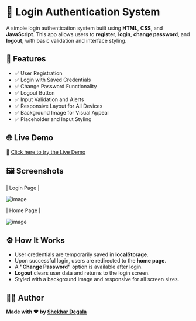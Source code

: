 # 🔐 Login Authentication System

A simple login authentication system built using **HTML**, **CSS**, and **JavaScript**. This app allows users to **register**, **login**, **change password**, and **logout**, with basic validation and interface styling.

## 🚀 Features

- ✅ User Registration  
- ✅ Login with Saved Credentials  
- ✅ Change Password Functionality  
- ✅ Logout Button  
- ✅ Input Validation and Alerts  
- ✅ Responsive Layout for All Devices  
- ✅ Background Image for Visual Appeal  
- ✅ Placeholder and Input Styling  


## 🌐 Live Demo

🔗 [Click here to try the Live Demo](https://Sowjanya223.github.io/OIBSIP/level2-task4/)  

## 🖼️ Screenshots


| Login Page | 

![image](https://github.com/user-attachments/assets/3500298a-148c-4611-8bea-b3ae92ca06aa) 

| Home Page  |

![image](https://github.com/user-attachments/assets/cf854795-b917-4145-9fbe-92033fe531ab) 

## ⚙️ How It Works

- User credentials are temporarily saved in **localStorage**.
- Upon successful login, users are redirected to the **home page**.
- A **"Change Password"** option is available after login.
- **Logout** clears user data and returns to the login screen.
- Styled with a background image and responsive for all screen sizes.



## 🧑‍💻 Author

**Made with ❤️ by [Shekhar Degala](https://github.com/ShekharDegala)**  




